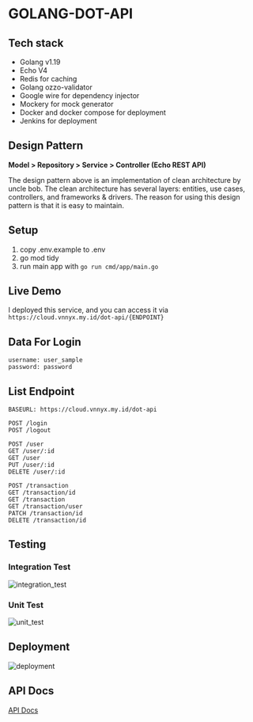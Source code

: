 # GOLANG-DOT-API

## Tech stack

- Golang v1.19
- Echo V4
- Redis for caching
- Golang ozzo-validator
- Google wire for dependency injector
- Mockery for mock generator
- Docker and docker compose for deployment
- Jenkins for deployment

## Design Pattern

**Model > Repository > Service > Controller (Echo REST API)**

The design pattern above is an implementation of clean architecture by uncle bob. The clean architecture has several layers: entities, use cases, controllers, and frameworks & drivers. The reason for using this design pattern is that it is easy to maintain.

## Setup

1. copy .env.example to .env
2. go mod tidy
3. run main app with `go run cmd/app/main.go`

## Live Demo

I deployed this service, and you can access it via `https://cloud.vnnyx.my.id/dot-api/{ENDPOINT}`

## Data For Login

```
username: user_sample
password: password
```

## List Endpoint

```
BASEURL: https://cloud.vnnyx.my.id/dot-api

POST /login
POST /logout

POST /user
GET /user/:id
GET /user
PUT /user/:id
DELETE /user/:id

POST /transaction
GET /transaction/id
GET /transaction
GET /transaction/user
PATCH /transaction/id
DELETE /transaction/id

```

## Testing

### Integration Test

![integration_test](https://imgur.com/0EdCmp3.png)

### Unit Test

![unit_test](https://imgur.com/05MuWmO.png)

## Deployment

![deployment](https://imgur.com/oliaMaR.png)

## API Docs
[API Docs](https://documenter.getpostman.com/view/24450154/2s8YzWRfeC)

